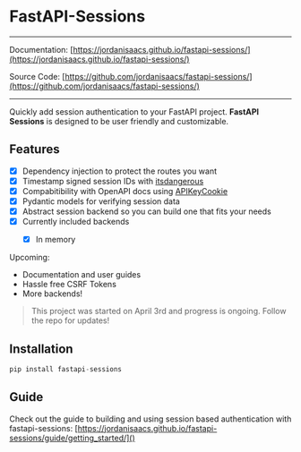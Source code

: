 # FastAPI-Sessions



---

Documentation: [https://jordanisaacs.github.io/fastapi-sessions/](https://jordanisaacs.github.io/fastapi-sessions/)

Source Code: [https://github.com/jordanisaacs/fastapi-sessions/](https://github.com/jordanisaacs/fastapi-sessions/)

---

Quickly add session authentication to your FastAPI project. **FastAPI Sessions** is designed to be user friendly and customizable.


## Features

- [x] Dependency injection to protect the routes you want
- [x] Timestamp signed session IDs with [itsdangerous](https://itsdangerous.palletsprojects.com/en/1.1.x/)
- [x] Compabitibility with OpenAPI docs using [APIKeyCookie](https://swagger.io/docs/specification/authentication/cookie-authentication/)
- [x] Pydantic models for verifying session data
- [x] Abstract session backend so you can build one that fits your needs
- [x] Currently included backends
    - [x] In memory


Upcoming:

* Documentation and user guides
* Hassle free CSRF Tokens
* More backends!

> This project was started on April 3rd and progress is ongoing. Follow the repo for updates!

## Installation

```py
pip install fastapi-sessions
```

## Guide

Check out the guide to building and using session based authentication with fastapi-sessions: [https://jordanisaacs.github.io/fastapi-sessions/guide/getting_started/]()

